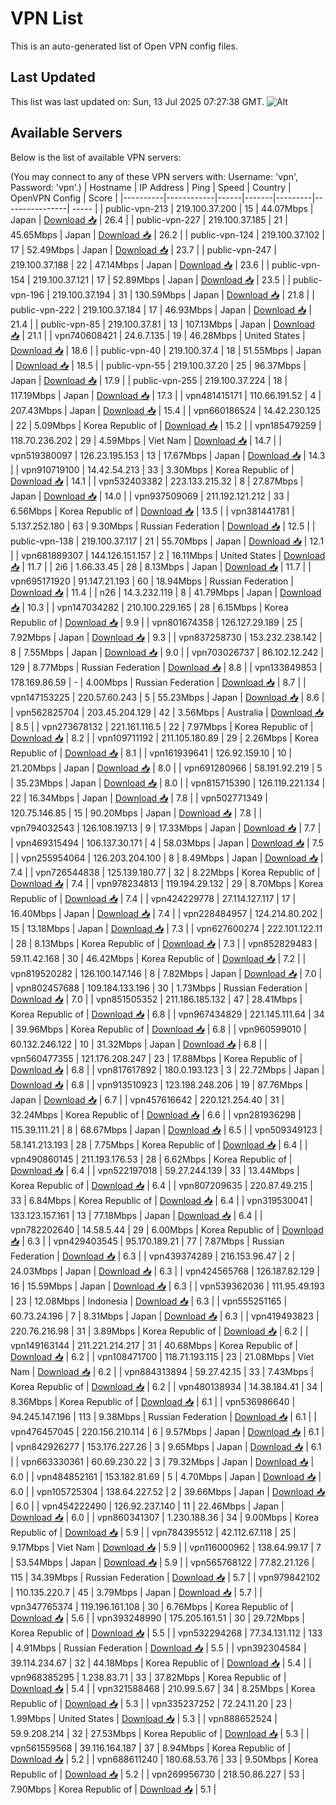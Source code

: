 # VPN List

This is an auto-generated list of Open VPN config files.

## Last Updated

This list was last updated on: Sun, 13 Jul 2025 07:27:38 GMT.
![Alt](https://repobeats.axiom.co/api/embed/186b98318ef1479477931607c1ad7d823f12451f.svg "Repobeats analytics image")

## Available Servers

Below is the list of available VPN servers:

(You may connect to any of these VPN servers with: Username: 'vpn', Password: 'vpn'.)
| Hostname | IP Address | Ping | Speed | Country | OpenVPN Config | Score |
|----------|------------|------|-------|---------|----------------| ----- |
| public-vpn-213 | 219.100.37.200 | 15 | 44.07Mbps | Japan | [Download 📥](./configs/server_0_JP.ovpn) | 26.4 |
| public-vpn-227 | 219.100.37.185 | 21 | 45.65Mbps | Japan | [Download 📥](./configs/server_1_JP.ovpn) | 26.2 |
| public-vpn-124 | 219.100.37.102 | 17 | 52.49Mbps | Japan | [Download 📥](./configs/server_2_JP.ovpn) | 23.7 |
| public-vpn-247 | 219.100.37.188 | 22 | 47.14Mbps | Japan | [Download 📥](./configs/server_3_JP.ovpn) | 23.6 |
| public-vpn-154 | 219.100.37.121 | 17 | 52.89Mbps | Japan | [Download 📥](./configs/server_4_JP.ovpn) | 23.5 |
| public-vpn-196 | 219.100.37.194 | 31 | 130.59Mbps | Japan | [Download 📥](./configs/server_5_JP.ovpn) | 21.8 |
| public-vpn-222 | 219.100.37.184 | 17 | 46.93Mbps | Japan | [Download 📥](./configs/server_6_JP.ovpn) | 21.4 |
| public-vpn-85 | 219.100.37.81 | 13 | 107.13Mbps | Japan | [Download 📥](./configs/server_7_JP.ovpn) | 21.1 |
| vpn740608421 | 24.6.7.135 | 19 | 46.28Mbps | United States | [Download 📥](./configs/server_8_US.ovpn) | 18.6 |
| public-vpn-40 | 219.100.37.4 | 18 | 51.55Mbps | Japan | [Download 📥](./configs/server_9_JP.ovpn) | 18.5 |
| public-vpn-55 | 219.100.37.20 | 25 | 96.37Mbps | Japan | [Download 📥](./configs/server_10_JP.ovpn) | 17.9 |
| public-vpn-255 | 219.100.37.224 | 18 | 117.19Mbps | Japan | [Download 📥](./configs/server_11_JP.ovpn) | 17.3 |
| vpn481415171 | 110.66.191.52 | 4 | 207.43Mbps | Japan | [Download 📥](./configs/server_12_JP.ovpn) | 15.4 |
| vpn660186524 | 14.42.230.125 | 22 | 5.09Mbps | Korea Republic of | [Download 📥](./configs/server_13_KR.ovpn) | 15.2 |
| vpn185479259 | 118.70.236.202 | 29 | 4.59Mbps | Viet Nam | [Download 📥](./configs/server_14_VN.ovpn) | 14.7 |
| vpn519380097 | 126.23.195.153 | 13 | 17.67Mbps | Japan | [Download 📥](./configs/server_15_JP.ovpn) | 14.3 |
| vpn910719100 | 14.42.54.213 | 33 | 3.30Mbps | Korea Republic of | [Download 📥](./configs/server_16_KR.ovpn) | 14.1 |
| vpn532403382 | 223.133.215.32 | 8 | 27.87Mbps | Japan | [Download 📥](./configs/server_17_JP.ovpn) | 14.0 |
| vpn937509069 | 211.192.121.212 | 33 | 6.56Mbps | Korea Republic of | [Download 📥](./configs/server_18_KR.ovpn) | 13.5 |
| vpn381441781 | 5.137.252.180 | 63 | 9.30Mbps | Russian Federation | [Download 📥](./configs/server_19_RU.ovpn) | 12.5 |
| public-vpn-138 | 219.100.37.117 | 21 | 55.70Mbps | Japan | [Download 📥](./configs/server_20_JP.ovpn) | 12.1 |
| vpn681889307 | 144.126.151.157 | 2 | 16.11Mbps | United States | [Download 📥](./configs/server_21_US.ovpn) | 11.7 |
| 2i6 | 1.66.33.45 | 28 | 8.13Mbps | Japan | [Download 📥](./configs/server_22_JP.ovpn) | 11.7 |
| vpn695171920 | 91.147.21.193 | 60 | 18.94Mbps | Russian Federation | [Download 📥](./configs/server_23_RU.ovpn) | 11.4 |
| n26 | 14.3.232.119 | 8 | 41.79Mbps | Japan | [Download 📥](./configs/server_24_JP.ovpn) | 10.3 |
| vpn147034282 | 210.100.229.165 | 28 | 6.15Mbps | Korea Republic of | [Download 📥](./configs/server_25_KR.ovpn) | 9.9 |
| vpn801674358 | 126.127.29.189 | 25 | 7.92Mbps | Japan | [Download 📥](./configs/server_26_JP.ovpn) | 9.3 |
| vpn837258730 | 153.232.238.142 | 8 | 7.55Mbps | Japan | [Download 📥](./configs/server_27_JP.ovpn) | 9.0 |
| vpn703026737 | 86.102.12.242 | 129 | 8.77Mbps | Russian Federation | [Download 📥](./configs/server_28_RU.ovpn) | 8.8 |
| vpn133849853 | 178.169.86.59 | - | 4.00Mbps | Russian Federation | [Download 📥](./configs/server_29_RU.ovpn) | 8.7 |
| vpn147153225 | 220.57.60.243 | 5 | 55.23Mbps | Japan | [Download 📥](./configs/server_30_JP.ovpn) | 8.6 |
| vpn562825704 | 203.45.204.129 | 42 | 3.56Mbps | Australia | [Download 📥](./configs/server_31_AU.ovpn) | 8.5 |
| vpn273678132 | 221.161.116.5 | 22 | 7.97Mbps | Korea Republic of | [Download 📥](./configs/server_32_KR.ovpn) | 8.2 |
| vpn109711192 | 211.105.180.89 | 29 | 2.26Mbps | Korea Republic of | [Download 📥](./configs/server_33_KR.ovpn) | 8.1 |
| vpn161939641 | 126.92.159.10 | 10 | 21.20Mbps | Japan | [Download 📥](./configs/server_34_JP.ovpn) | 8.0 |
| vpn691280966 | 58.191.92.219 | 5 | 35.23Mbps | Japan | [Download 📥](./configs/server_35_JP.ovpn) | 8.0 |
| vpn815715390 | 126.119.221.134 | 22 | 16.34Mbps | Japan | [Download 📥](./configs/server_36_JP.ovpn) | 7.8 |
| vpn502771349 | 120.75.146.85 | 15 | 90.20Mbps | Japan | [Download 📥](./configs/server_37_JP.ovpn) | 7.8 |
| vpn794032543 | 126.108.197.13 | 9 | 17.33Mbps | Japan | [Download 📥](./configs/server_38_JP.ovpn) | 7.7 |
| vpn469315494 | 106.137.30.171 | 4 | 58.03Mbps | Japan | [Download 📥](./configs/server_39_JP.ovpn) | 7.5 |
| vpn255954064 | 126.203.204.100 | 8 | 8.49Mbps | Japan | [Download 📥](./configs/server_40_JP.ovpn) | 7.4 |
| vpn726544838 | 125.139.180.77 | 32 | 8.22Mbps | Korea Republic of | [Download 📥](./configs/server_41_KR.ovpn) | 7.4 |
| vpn978234813 | 119.194.29.132 | 29 | 8.70Mbps | Korea Republic of | [Download 📥](./configs/server_42_KR.ovpn) | 7.4 |
| vpn424229778 | 27.114.127.117 | 17 | 16.40Mbps | Japan | [Download 📥](./configs/server_43_JP.ovpn) | 7.4 |
| vpn228484957 | 124.214.80.202 | 15 | 13.18Mbps | Japan | [Download 📥](./configs/server_44_JP.ovpn) | 7.3 |
| vpn627600274 | 222.101.122.11 | 28 | 8.13Mbps | Korea Republic of | [Download 📥](./configs/server_45_KR.ovpn) | 7.3 |
| vpn852829483 | 59.11.42.168 | 30 | 46.42Mbps | Korea Republic of | [Download 📥](./configs/server_46_KR.ovpn) | 7.2 |
| vpn819520282 | 126.100.147.146 | 8 | 7.82Mbps | Japan | [Download 📥](./configs/server_47_JP.ovpn) | 7.0 |
| vpn802457688 | 109.184.133.196 | 30 | 1.73Mbps | Russian Federation | [Download 📥](./configs/server_48_RU.ovpn) | 7.0 |
| vpn851505352 | 211.186.185.132 | 47 | 28.41Mbps | Korea Republic of | [Download 📥](./configs/server_49_KR.ovpn) | 6.8 |
| vpn967434829 | 221.145.111.64 | 34 | 39.96Mbps | Korea Republic of | [Download 📥](./configs/server_50_KR.ovpn) | 6.8 |
| vpn960599010 | 60.132.246.122 | 10 | 31.32Mbps | Japan | [Download 📥](./configs/server_51_JP.ovpn) | 6.8 |
| vpn560477355 | 121.176.208.247 | 23 | 17.88Mbps | Korea Republic of | [Download 📥](./configs/server_52_KR.ovpn) | 6.8 |
| vpn817617892 | 180.0.193.123 | 3 | 22.72Mbps | Japan | [Download 📥](./configs/server_53_JP.ovpn) | 6.8 |
| vpn913510923 | 123.198.248.206 | 19 | 87.76Mbps | Japan | [Download 📥](./configs/server_54_JP.ovpn) | 6.7 |
| vpn457616642 | 220.121.254.40 | 31 | 32.24Mbps | Korea Republic of | [Download 📥](./configs/server_55_KR.ovpn) | 6.6 |
| vpn281936298 | 115.39.111.21 | 8 | 68.67Mbps | Japan | [Download 📥](./configs/server_56_JP.ovpn) | 6.5 |
| vpn509349123 | 58.141.213.193 | 28 | 7.75Mbps | Korea Republic of | [Download 📥](./configs/server_57_KR.ovpn) | 6.4 |
| vpn490860145 | 211.193.176.53 | 28 | 6.62Mbps | Korea Republic of | [Download 📥](./configs/server_58_KR.ovpn) | 6.4 |
| vpn522197018 | 59.27.244.139 | 33 | 13.44Mbps | Korea Republic of | [Download 📥](./configs/server_59_KR.ovpn) | 6.4 |
| vpn807209635 | 220.87.49.215 | 33 | 6.84Mbps | Korea Republic of | [Download 📥](./configs/server_60_KR.ovpn) | 6.4 |
| vpn319530041 | 133.123.157.161 | 13 | 77.18Mbps | Japan | [Download 📥](./configs/server_61_JP.ovpn) | 6.4 |
| vpn782202640 | 14.58.5.44 | 29 | 6.00Mbps | Korea Republic of | [Download 📥](./configs/server_62_KR.ovpn) | 6.3 |
| vpn429403545 | 95.170.189.21 | 77 | 7.87Mbps | Russian Federation | [Download 📥](./configs/server_63_RU.ovpn) | 6.3 |
| vpn439374289 | 216.153.96.47 | 2 | 24.03Mbps | Japan | [Download 📥](./configs/server_64_JP.ovpn) | 6.3 |
| vpn424565768 | 126.187.82.129 | 16 | 15.59Mbps | Japan | [Download 📥](./configs/server_65_JP.ovpn) | 6.3 |
| vpn539362036 | 111.95.49.193 | 23 | 12.08Mbps | Indonesia | [Download 📥](./configs/server_66_ID.ovpn) | 6.3 |
| vpn555251165 | 60.73.24.196 | 7 | 8.31Mbps | Japan | [Download 📥](./configs/server_67_JP.ovpn) | 6.3 |
| vpn419493823 | 220.76.216.98 | 31 | 3.89Mbps | Korea Republic of | [Download 📥](./configs/server_68_KR.ovpn) | 6.2 |
| vpn149163144 | 211.221.214.217 | 31 | 40.68Mbps | Korea Republic of | [Download 📥](./configs/server_69_KR.ovpn) | 6.2 |
| vpn108471700 | 118.71.193.115 | 23 | 21.08Mbps | Viet Nam | [Download 📥](./configs/server_70_VN.ovpn) | 6.2 |
| vpn884313894 | 59.27.42.15 | 33 | 7.43Mbps | Korea Republic of | [Download 📥](./configs/server_71_KR.ovpn) | 6.2 |
| vpn480138934 | 14.38.184.41 | 34 | 8.36Mbps | Korea Republic of | [Download 📥](./configs/server_72_KR.ovpn) | 6.1 |
| vpn536986640 | 94.245.147.196 | 113 | 9.38Mbps | Russian Federation | [Download 📥](./configs/server_73_RU.ovpn) | 6.1 |
| vpn476457045 | 220.156.210.114 | 6 | 9.57Mbps | Japan | [Download 📥](./configs/server_74_JP.ovpn) | 6.1 |
| vpn842926277 | 153.176.227.26 | 3 | 9.65Mbps | Japan | [Download 📥](./configs/server_75_JP.ovpn) | 6.1 |
| vpn663330361 | 60.69.230.22 | 3 | 79.32Mbps | Japan | [Download 📥](./configs/server_76_JP.ovpn) | 6.0 |
| vpn484852161 | 153.182.81.69 | 5 | 4.70Mbps | Japan | [Download 📥](./configs/server_77_JP.ovpn) | 6.0 |
| vpn105725304 | 138.64.227.52 | 2 | 39.66Mbps | Japan | [Download 📥](./configs/server_78_JP.ovpn) | 6.0 |
| vpn454222490 | 126.92.237.140 | 11 | 22.46Mbps | Japan | [Download 📥](./configs/server_79_JP.ovpn) | 6.0 |
| vpn860341307 | 1.230.188.36 | 34 | 9.00Mbps | Korea Republic of | [Download 📥](./configs/server_80_KR.ovpn) | 5.9 |
| vpn784395512 | 42.112.67.118 | 25 | 9.17Mbps | Viet Nam | [Download 📥](./configs/server_81_VN.ovpn) | 5.9 |
| vpn116000962 | 138.64.99.17 | 7 | 53.54Mbps | Japan | [Download 📥](./configs/server_82_JP.ovpn) | 5.9 |
| vpn565768122 | 77.82.21.126 | 115 | 34.39Mbps | Russian Federation | [Download 📥](./configs/server_83_RU.ovpn) | 5.7 |
| vpn979842102 | 110.135.220.7 | 45 | 3.79Mbps | Japan | [Download 📥](./configs/server_84_JP.ovpn) | 5.7 |
| vpn347765374 | 119.196.161.108 | 30 | 6.76Mbps | Korea Republic of | [Download 📥](./configs/server_85_KR.ovpn) | 5.6 |
| vpn393248990 | 175.205.161.51 | 30 | 29.72Mbps | Korea Republic of | [Download 📥](./configs/server_86_KR.ovpn) | 5.5 |
| vpn532294268 | 77.34.131.112 | 133 | 4.91Mbps | Russian Federation | [Download 📥](./configs/server_87_RU.ovpn) | 5.5 |
| vpn392304584 | 39.114.234.67 | 32 | 44.18Mbps | Korea Republic of | [Download 📥](./configs/server_88_KR.ovpn) | 5.4 |
| vpn968385295 | 1.238.83.71 | 33 | 37.82Mbps | Korea Republic of | [Download 📥](./configs/server_89_KR.ovpn) | 5.4 |
| vpn321588468 | 210.99.5.67 | 34 | 8.25Mbps | Korea Republic of | [Download 📥](./configs/server_90_KR.ovpn) | 5.3 |
| vpn335237252 | 72.24.11.20 | 23 | 1.99Mbps | United States | [Download 📥](./configs/server_91_US.ovpn) | 5.3 |
| vpn888652524 | 59.9.208.214 | 32 | 27.53Mbps | Korea Republic of | [Download 📥](./configs/server_92_KR.ovpn) | 5.3 |
| vpn561559568 | 39.116.164.187 | 37 | 8.94Mbps | Korea Republic of | [Download 📥](./configs/server_93_KR.ovpn) | 5.2 |
| vpn688611240 | 180.68.53.76 | 33 | 9.50Mbps | Korea Republic of | [Download 📥](./configs/server_94_KR.ovpn) | 5.2 |
| vpn269956730 | 218.50.86.227 | 53 | 7.90Mbps | Korea Republic of | [Download 📥](./configs/server_95_KR.ovpn) | 5.1 |
